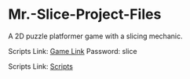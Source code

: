 # Mr.-Slice-Project-Files
A 2D puzzle platformer game with a slicing mechanic.

Scripts Link: [Game Link](https://fabletale.itch.io/mr-slice)
Password: slice

Scripts Link: [Scripts](https://github.com/Hir-o/Mr.-Slice-Project-Files/tree/main/Assets/Scripts)
